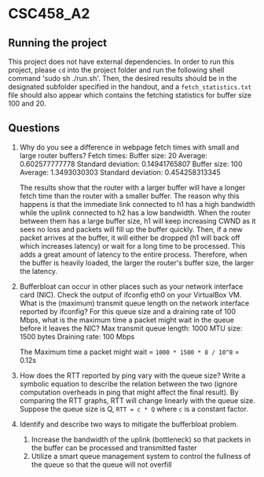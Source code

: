 # CSC458_A2

## Running the project
This project does not have external dependencies. In order to run this project, please `cd` into the project folder and run the following shell command 'sudo sh ./run.sh'. Then, the desired results should be in the designated subfolder specified in the handout, and a `fetch_statistics.txt` file should also appear which contains the fetching statistics for buffer size 100 and 20.

## Questions
1.  Why do you see a difference in webpage fetch times with small and large router buffers?
    Fetch times:
        Buffer size: 20
            Average: 0.602577777778 
            Standard deviation: 0.14941765807
        Buffer size: 100
            Average: 1.3493030303 
            Standard deviation: 0.454258313345

    The results show that the router with a larger buffer will have a longer fetch time than the router with a smaller buffer. The reason why this happens is that the immediate link connected to h1 has a high bandwidth while the uplink connected to h2 has a low bandwidth. When the router between them has a large buffer size, h1 will keep increasing CWND as it sees no loss and packets will fill up the buffer quickly. Then, if a new packet arrives at the buffer, it will either be dropped (h1 will back off which increases latency) or wait for a long time to be processed. This adds a great amount of latency to the entire process. Therefore, when the buffer is heavily loaded, the larger the router's buffer size, the larger the latency.

2.  Bufferbloat can occur in other places such as your network interface card (NIC). Check the output of ifconfig eth0 on your VirtualBox VM. What is the (maximum) transmit queue length on the network interface reported by ifconfig? For this queue size and a draining rate of 100 Mbps, what is the maximum time a packet might wait in the queue before it leaves the NIC?
    Max transmit queue length: 1000
    MTU size: 1500 bytes
    Draining rate: 100 Mbps

    The Maximum time a packet might wait = `1000 * 1500 * 8 / 10^8` = 0.12s


3.  How does the RTT reported by ping vary with the queue size? Write a symbolic equation to describe the relation between the two (ignore computation overheads in ping that might affect the final result).
    By comparing the RTT graphs, RTT will change linearly with the queue size. Suppose the queue size is Q, `RTT = c * Q` where `c` is a constant factor.

4.  Identify and describe two ways to mitigate the bufferbloat problem.
    1. Increase the bandwidth of the uplink (bottleneck) so that packets in the buffer can be processed and transmitted faster
    2. Utilize a smart queue management system to control the fullness of the queue so that the queue will not overfill